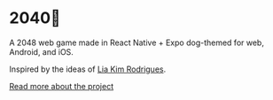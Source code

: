 # 2040🐶

A 2048 web game made in React Native + Expo dog-themed for web, Android, and
iOS.

Inspired by the ideas of [Lia Kim Rodrigues](https://github.com/liakimr).

[Read more about the project](https://alebatistella.notion.site/2040-0434b162042c4c9fb32346d01d91fa50?pvs=4)
